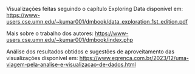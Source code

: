 Visualizações feitas seguindo o capítulo Exploring Data disponível em: 
https://www-users.cse.umn.edu/~kumar001/dmbook/data_exploration_1st_edition.pdf

Mais sobre o trabalho dos autores:
https://www-users.cse.umn.edu/~kumar001/dmbook/index.php

Análise dos resultados obtidos e sugestões de aproveitamento das visualizações disponível em: 
https://www.eqrenca.com.br/2023/12/uma-viagem-pela-analise-e-visualizacao-de-dados.html
